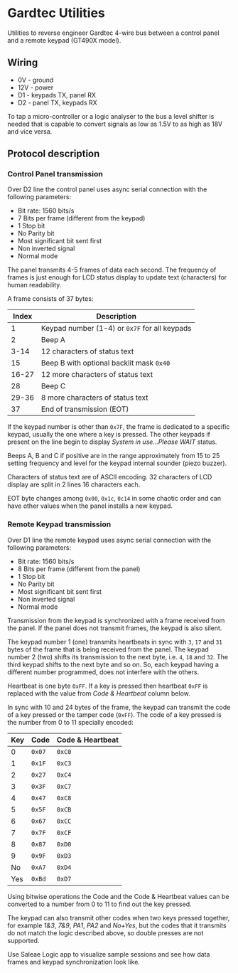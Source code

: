 # Gardtec Utilities

Utilities to reverse engineer Gardtec 4-wire bus between a control panel and a remote keypad (GT490X model).


## Wiring

-  0V - ground 
- 12V - power
-  D1 - keypads TX, panel RX
-  D2 - panel TX, keypads RX

To tap a micro-controller or a logic analyser to the bus a level shifter is needed that is capable to convert signals as low as 1.5V to as high as 18V and vice versa.


## Protocol description

### Control Panel transmission

Over D2 line the control panel uses async serial connection with the following parameters:
- Bit rate: 1560 bits/s
- 7 Bits per frame (different from the keypad)
- 1 Stop bit
- No Parity bit
- Most significant bit sent first
- Non inverted signal
- Normal mode

The panel transmits 4-5 frames of data each second. The frequency of frames is just enough for LCD status display to update text (characters) for human readability.

A frame consists of 37 bytes:

| Index | Description                                   |
| ----- | --------------------------------------------- |
| 1     | Keypad number (1-4) or `0x7F` for all keypads |
| 2     | Beep A                                        |
| 3-14  | 12 characters of status text                  |
| 15    | Beep B with optional backlit mask `0x40`      |
| 16-27 | 12 more characters of status text             |
| 28    | Beep C                                        |
| 29-36 | 8 more characters of status text              |
| 37    | End of transmission (EOT)                     |

If the keypad number is other than `0x7F`, the frame is dedicated to a specific keypad, usually the one where a key is pressed. The other keypads if present on the line begin to display _System in use...Please WAIT_ status.

Beeps A, B and C if positive are in the range approximately from 15 to 25 setting frequency and level for the keypad internal sounder (piezo buzzer).

Characters of status text are of ASCII encoding. 32 characters of LCD display are split in 2 lines 16 characters each. 

EOT byte changes among `0x00`, `0x1c`, `0c14` in some chaotic order and can have other values when the panel installs a new keypad. 

### Remote Keypad transmission

Over D1 line the remote keypad uses async serial connection with the following parameters:
- Bit rate: 1560 bits/s
- 8 Bits per frame (different from the panel)
- 1 Stop bit
- No Parity bit
- Most significant bit sent first
- Non inverted signal
- Normal mode

Transmission from the keypad is synchronized with a frame received from the panel. If the panel does not transmit frames, the keypad is also silent.

The keypad number 1 (one) transmits heartbeats in sync with `3`, `17` and `31` bytes of the frame that is being received from the panel. The keypad number 2 (two) shifts its transmission to the next byte, i.e. `4`, `18` and `32`. The third keypad shifts to the next byte and so on. So, each keypad having a different number programmed, does not interfere with the others. 

Heartbeat is one byte `0xFF`. If a key is pressed then heartbeat `0xFF` is replaced with the value from _Code & Heartbeat_ column below.

In sync with 10 and 24 bytes of the frame, the keypad can transmit the code of a key pressed or the tamper code (`0xFF`). The code of a key pressed is the number from 0 to 11 specially encoded:

| Key |  Code  | Code & Heartbeat |
| --- | ------ | ---------------- |
|   0 | `0x07` | `0xC0`           | 
|   1 | `0x1F` | `0xC3`           |
|   2 | `0x27` | `0xC4`           |
|   3 | `0x3F` | `0xC7`           |
|   4 | `0x47` | `0xC8`           |
|   5 | `0x5F` | `0xCB`           |
|   6 | `0x67` | `0xCC`           |
|   7 | `0x7F` | `0xCF`           |
|   8 | `0x87` | `0xD0`           |
|   9 | `0x9F` | `0xD3`           |
|  No | `0xA7` | `0xD4`           |
| Yes | `0xBd` | `0xD7`           |

Using bitwise operations the Code and the Code & Heartbeat values can be converted to a number from 0 to 11 to find out the key pressed. 

The keypad can also transmit other codes when two keys pressed together, for example _1&3_, _7&9_, _PA1_, _PA2_ and _No+Yes_, but the codes that it transmits do not match the logic described above, so double presses are not supported.

Use Saleae Logic app to visualize sample sessions and see how data frames and keypad synchronization look like.
